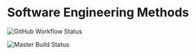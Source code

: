 # Software Engineering Methods
![GitHub Workflow Status](https://img.shields.io/github/workflow/status/WaiYan083/Project_possible/main.yml/develop?style=flat-square)

![Master Build Status](https://github.com/WaiYan083/Project_possible/actions/workflows/main.yml/badge.svg)
